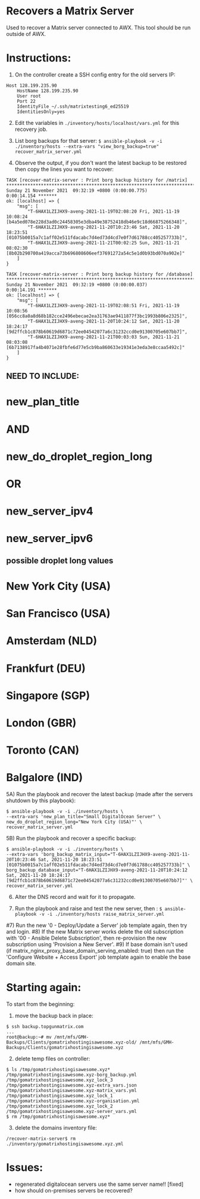
# Recovers a Matrix Server

Used to recover a Matrix server connected to AWX. This tool should be run outside of AWX.


# Instructions:

1) On the controller create a SSH config entry for the old servers IP:
```
Host 128.199.235.90
    HostName 128.199.235.90
    User root
    Port 22
    IdentityFile ~/.ssh/matrixtesting6_ed25519
    IdentitiesOnly=yes
```

2) Edit the variables in `./inventory/hosts/localhost/vars.yml` for this recovery job.

3) List borg backups for that server:
`$ ansible-playbook -v -i ./inventory/hosts --extra-vars "view_borg_backup=true" recover_matrix_server.yml`

4) Observe the output, if you don't want the latest backup to be restored then copy the lines you want to recover:

```
TASK [recover-matrix-server : Print borg backup history for /matrix] ***********************************************************************************************************
Sunday 21 November 2021  09:32:19 +0800 (0:00:00.775)       0:00:14.154 ******* 
ok: [localhost] => {
    "msg": [
        "T-6HAX1LZIJHX9-aveng-2021-11-19T02:08:20 Fri, 2021-11-19 10:08:24 [b4a5ed078e228d3ad0c24458305e3dba49e38752418db46e9c18d66875266348]",
        "T-6HAX1LZIJHX9-aveng-2021-11-20T10:23:46 Sat, 2021-11-20 18:23:51 [01075b0015a7c1aff02e511fdacabc7d4ed73d4cd7e0f7d61788cc405257733b]",
        "T-6HAX1LZIJHX9-aveng-2021-11-21T00:02:25 Sun, 2021-11-21 08:02:30 [8b02b290700a419acca73b696808606eef37691272a54c5e1d0b93bd070a902e]"
    ]
}

TASK [recover-matrix-server : Print borg backup history for /database] *********************************************************************************************************
Sunday 21 November 2021  09:32:19 +0800 (0:00:00.037)       0:00:14.191 ******* 
ok: [localhost] => {
    "msg": [
        "T-6HAX1LZIJHX9-aveng-2021-11-19T02:08:51 Fri, 2021-11-19 10:08:56 [056cc8a0a8d68b182cce2496ebecae2ea31763ae9411877f3bc1993b806e2325]",
        "T-6HAX1LZIJHX9-aveng-2021-11-20T10:24:12 Sat, 2021-11-20 18:24:17 [9d2ffcb1c878b60619d6871c72ee04542077a6c31232ccd0e91300705e607bb7]",
        "T-6HAX1LZIJHX9-aveng-2021-11-21T00:03:03 Sun, 2021-11-21 08:03:08 [6b7138917fa4b4071e28fbfe6d77e5cb9ba860633e19341e3eda3e8ccaa5492c]"
    ]
}
```

## NEED TO INCLUDE:

# new_plan_title
# AND
# new_do_droplet_region_long
# OR
# new_server_ipv4
# new_server_ipv6

## possible droplet long values
# New York City (USA)
# San Francisco (USA)
# Amsterdam (NLD)
# Frankfurt (DEU)
# Singapore (SGP)
# London (GBR)
# Toronto (CAN)
# Balgalore (IND)


5A) Run the playbook and recover the latest backup (made after the servers shutdown by this playbook):
```
$ ansible-playbook -v -i ./inventory/hosts \
--extra-vars 'new_plan_title="Small DigitalOcean Server" \
new_do_droplet_region_long="New York City (USA)"' \
recover_matrix_server.yml
```

5B) Run the playbook and recover a specific backup:
```
$ ansible-playbook -v -i ./inventory/hosts \
--extra-vars 'borg_backup_matrix_input="T-6HAX1LZIJHX9-aveng-2021-11-20T10:23:46 Sat, 2021-11-20 18:23:51 [01075b0015a7c1aff02e511fdacabc7d4ed73d4cd7e0f7d61788cc405257733b]" \
borg_backup_database_input="T-6HAX1LZIJHX9-aveng-2021-11-20T10:24:12 Sat, 2021-11-20 18:24:17 [9d2ffcb1c878b60619d6871c72ee04542077a6c31232ccd0e91300705e607bb7]"' \
recover_matrix_server.yml
```

6) Alter the DNS record and wait for it to propagate.


7) Run the playbook and raise and test the new server, then :
`$ ansible-playbook -v -i ./inventory/hosts raise_matrix_server.yml`

#7) Run the new '0 - Deploy/Update a Server' job template again, then try and login.
#8) If the new Matrix server works delete the old subscription with '00 - Ansible Delete Subscription', then re-provision the new subscription using 'Provision a New Server'.
#9) If base domain isn't used (if matrix_nginx_proxy_base_domain_serving_enabled: true) then run the 'Configure Website + Access Export' job template again to enable the base domain site.


# Starting again:

To start from the beginning:
1) move the backup back in place:
```
$ ssh backup.topgunmatrix.com 
...
root@backup:~# mv /mnt/mfs/GMH-Backups/Clients/gomatrixhostingisawesome.xyz-old/ /mnt/mfs/GMH-Backups/Clients/gomatrixhostingisawesome.xyz
```
2) delete temp files on controller:
```
$ ls /tmp/gomatrixhostingisawesome.xyz*
/tmp/gomatrixhostingisawesome.xyz-borg_backup.yml  /tmp/gomatrixhostingisawesome.xyz_lock_3
/tmp/gomatrixhostingisawesome.xyz-extra_vars.json  /tmp/gomatrixhostingisawesome.xyz-matrix_vars.yml
/tmp/gomatrixhostingisawesome.xyz_lock_1           /tmp/gomatrixhostingisawesome.xyz-organisation.yml
/tmp/gomatrixhostingisawesome.xyz_lock_2           /tmp/gomatrixhostingisawesome.xyz-server_vars.yml
$ rm /tmp/gomatrixhostingisawesome.xyz*
```
3) delete the domains inventory file:
```
/recover-matrix-server$ rm ./inventory/gomatrixhostingisawesome.xyz.yml
```


# Issues:

- regenerated digitalocean servers use the same server name!! [fixed]
- how should on-premises servers be recovered?

